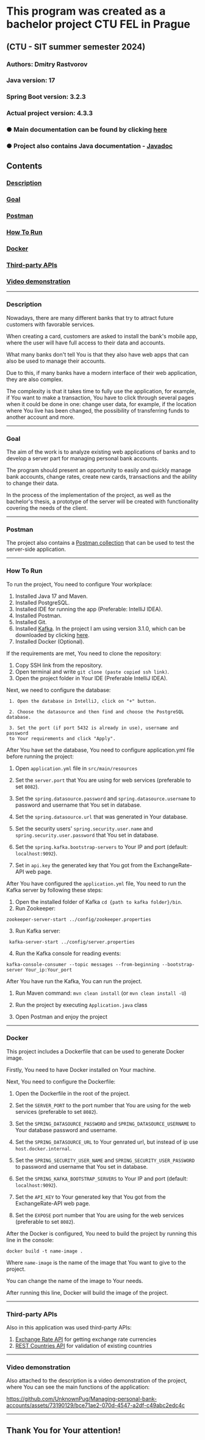 # This program was created as a bachelor project CTU FEL in Prague

## (CTU - SIT summer semester 2024)

### Authors: Dmitry Rastvorov

### Java version: 17

### Spring Boot version: 3.2.3

### Actual project version: 4.3.3

### ● Main documentation can be found by clicking [here](https://drive.google.com/file/d/1zdiyWcDliwQ9S8SOraMvlNF6fkAbw0xR/view?usp=sharing)

### ● Project also contains Java documentation - [Javadoc](https://unknownpug.github.io/Managing-personal-bank-accounts/)

## Contents

### [Description](#description)

### [Goal](#goal)

### [Postman](#postman)

### [How To Run](#howtorun)

### [Docker](#docker)

### [Third-party APIs](#api)

### [Video demonstration](#video)

-- -- --

### <a name="description"></a> Description

Nowadays, there are many different banks that try to attract future customers with favorable services.

When creating a card, customers are asked to install the bank's mobile app, where the user will have full access to their data and accounts.

What many banks don't tell You is that they also have web apps that can also be used to manage their accounts. 

Due to this, if many banks have a modern interface of their web application, they are also complex.

The complexity is that it takes time to fully use the application, for example, if You want to make a transaction, You have to click through several pages when it could be done in one: change user data, for example, if the location where You live has been changed, the possibility of transferring funds to another account and more.

-- -- --

### <a name="goal"></a> Goal

The aim of the work is to analyze existing web applications of banks and to develop a server part for managing personal bank accounts.

The program should present an opportunity to easily and quickly manage bank accounts, change rates, create new cards, transactions and the ability to change their data.

In the process of the implementation of the project, as well as the bachelor's thesis, a prototype of the server will be created with functionality covering the needs of the client.

-- -- --

### <a name="postman"></a> Postman

The project also contains a [Postman collection](https://documenter.getpostman.com/view/34110793/2sA3BobY2o)
that can be used to test the server-side application.

-- -- --

### <a name="howtorun"></a> How To Run

To run the project, You need to configure Your workplace:

1) Installed Java 17 and Maven.
2) Installed PostgreSQL.
3) Installed IDE for running the app (Preferable: IntelliJ IDEA).
4) Installed Postman.
5) Installed Git.
6) Installed [Kafka](https://kafka.apache.org/quickstart).
   In the project I am using version 3.1.0, which can be
   downloaded by clicking [here](https://archive.apache.org/dist/kafka/3.1.0/kafka_2.13-3.1.0.tgz).
7) Installed Docker (Optional).

If the requirements are met, You need to clone the repository:

1. Copy SSH link from the repository.
2. Open terminal and write `git clone (paste copied ssh link)`.
3. Open the project folder in Your IDE (Preferable IntelliJ IDEA).

Next, we need to configure the database:
     
     1. Open the database in IntelliJ, click on "+" button.

     2. Choose the datasource and then find and choose the PostgreSQL database.
     
     3. Set the port (if port 5432 is already in use), username and password 
     to Your requirements and click "Apply".

After You have set the database, You need to configure application.yml file before running the project:

1. Open `application.yml` file in `src/main/resources`

2. Set the `server.port` that You are using for web services (preferable to set `8082`).

3. Set the `spring.datasource.password` and `spring.datasource.username` to password and username that You set in database.

4. Set the `spring.datasource.url` that was generated in Your database.

5. Set the security users' `spring.security.user.name` and `spring.security.user.password` that You set in database.

6. Set the `spring.kafka.bootstrap-servers` to Your IP and port (default: `localhost:9092`).

7. Set in `api.key` the generated key that You got from the ExchangeRate-API web page.

After You have configured the `application.yml` file, You need to run the Kafka server by following these steps:

1. Open the installed folder of Kafka `cd {path to kafka folder}/bin`.
2. Run Zookeeper:

```shell
zookeeper-server-start ../config/zookeeper.properties 
```

3. Run Kafka server:

```shell
 kafka-server-start ../config/server.properties
```

4. Run the Kafka console for reading events:

```shell
kafka-console-consumer --topic messages --from-beginning --bootstrap-server Your_ip:Your_port
```

After You have run the Kafka, You can run the project.

1. Run Maven command: `mvn clean install` (or `mvn clean install -U`)

2. Run the project by executing `Application.java` class

3. Open Postman and enjoy the project

-- -- --
### <a name="docker"></a> Docker

This project includes a Dockerfile that can be used to generate Docker image.

Firstly, You need to have Docker installed on Your machine.

Next, You need to configure the Dockerfile:

1. Open the Dockerfile in the root of the project.

2. Set the `SERVER_PORT` to the port number that You are using for the web services (preferable to set `8082`).

3. Set the `SPRING_DATASOURCE_PASSWORD` and `SPRING_DATASOURCE_USERNAME` to Your database password and username.

4. Set the `SPRING_DATASOURCE_URL` to Your genrated url, but instead of ip use `host.docker.internal`.

5. Set the `SPRING_SECURITY_USER_NAME` and `SPRING_SECURITY_USER_PASSWORD` to password and username that You set in database.

6. Set the `SPRING_KAFKA_BOOTSTRAP_SERVERS` to Your IP and port (default: `localhost:9092`).

7. Set the `API_KEY` to Your generated key that You got from the ExchangeRate-API web page.

8. Set the `EXPOSE` port number that You are using for the web services (preferable to set `8082`).

After the Docker is configured, You need to build the project by running this line in the console:

```docker
docker build -t name-image .
```
Where `name-image` is the name of the image that You want to give to the project.

You can change the name of the image to Your needs.

After running this line, Docker will build the image of the project.

-- -- --
### <a name="api"></a>Third-party APIs

Also in this application was used third-party APIs:

1. [Exchange Rate API](https://app.exchangerate-api.com/dashboard) for getting exchange rate currencies
2. [REST Countries API](https://restcountries.com) for validation of existing countries
-- -- --
### <a name="video"></a> Video demonstration

Also attached to the description is a video demonstration of the project, where You can see the main functions of the application:


https://github.com/UnknownPug/Managing-personal-bank-accounts/assets/73190129/bce71ae2-070d-4547-a2df-c49abc2edc4c



-- -- --
## Thank You for Your attention!
